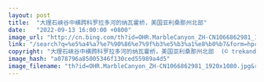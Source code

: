 ```yaml
---
layout: post
title:  "大理石峡谷中横跨科罗拉多河的纳瓦霍桥，美国亚利桑那州北部"
date:   "2022-09-13 16:00:00 +0800"
image_url: "http://cn.bing.com/th?id=OHR.MarbleCanyon_ZH-CN1066862981_1920x1080.jpg&rf=LaDigue_1920x1080.jpg&pid=hp"
link: "/search?q=%e5%a4%a7%e7%90%86%e7%9f%b3%e5%b3%a1%e8%b0%b7&form=hpcapt&mkt=zh-cn"
copyright: "大理石峡谷中横跨科罗拉多河的纳瓦霍桥，美国亚利桑那州北部  (© trekandshoot/Alamy)"
image_hash: "a078796a85005346f130ced55989a4d5"
image_filename: "th?id=OHR.MarbleCanyon_ZH-CN1066862981_1920x1080.jpg&rf=LaDigue_1920x1080.jpg&pid=hp"
---
```

